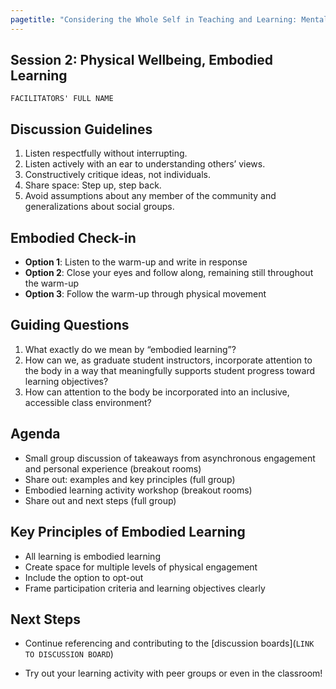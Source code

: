 ```yaml
---
pagetitle: "Considering the Whole Self in Teaching and Learning: Mental and Physical Wellbeing in the Classroom"
---
```


## Session 2: Physical Wellbeing, Embodied Learning

`FACILITATORS' FULL NAME`

## Discussion Guidelines

1. Listen respectfully without interrupting.
2. Listen actively with an ear to understanding others’ views.
3. Constructively critique ideas, not individuals.
4. Share space: Step up, step back.
5. Avoid assumptions about any member of the community and
   generalizations about social groups.

## Embodied Check-in

- **Option 1**: Listen to the warm-up and write in response
- **Option 2**: Close your eyes and follow along, remaining still
  throughout the warm-up
- **Option 3**: Follow the warm-up through physical movement

## Guiding Questions

1. What exactly do we mean by “embodied learning”?
2. How can we, as graduate student instructors, incorporate attention
   to the body in a way that meaningfully supports student progress
   toward learning objectives?
3. How can attention to the body be incorporated into an inclusive,
   accessible class environment?

## Agenda

- Small group discussion of takeaways from asynchronous engagement and
  personal experience (breakout rooms)
- Share out: examples and key principles (full group)
- Embodied learning activity workshop (breakout rooms)
- Share out and next steps (full group)

## Key Principles of Embodied Learning

- All learning is embodied learning
- Create space for multiple levels of physical engagement
- Include the option to opt-out
- Frame participation criteria and learning objectives clearly

## Next Steps

- Continue referencing and contributing to the [discussion
  boards](`LINK TO DISCUSSION BOARD`)

- Try out your learning activity with peer groups or even in the
  classroom!
